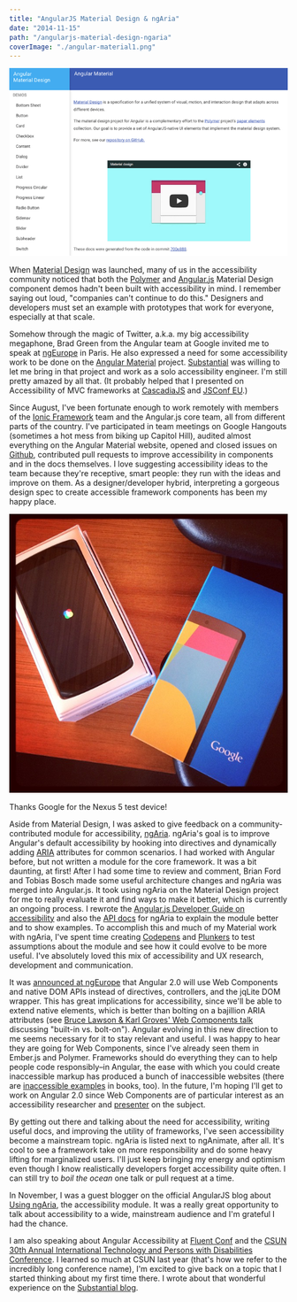 ```yaml
---
title: "AngularJS Material Design & ngAria"
date: "2014-11-15"
path: "/angularjs-material-design-ngaria"
coverImage: "./angular-material1.png"
---
```


[![Angular Material Design](./angular-material1.png)](https://material.angularjs.org "Link opens in a new window")

When [Material Design](http://www.google.com/design/spec/material-design/introduction.html "Link opens in a new window") was launched, many of us in the accessibility community noticed that both the [Polymer](https://www.polymer-project.org/ "Link opens in a new window") and [Angular.js](https://angularjs.org/ "Link opens in a new window") Material Design component demos hadn't been built with accessibility in mind. I remember saying out loud, "companies can't continue to do this." Designers and developers must set an example with prototypes that work for everyone, especially at that scale.

Somehow through the magic of Twitter, a.k.a. my big accessibility megaphone, Brad Green from the Angular team at Google invited me to speak at [ngEurope](http://ngeurope.org/ "Link opens in a new window") in Paris. He also expressed a need for some accessibility work to be done on the [Angular Material](https://material.angularjs.org "Link opens in a new window") project. [Substantial](http://substantial.com "Link opens in a new window") was willing to let me bring in that project and work as a solo accessibility engineer. I'm still pretty amazed by all that. (It probably helped that I presented on Accessibility of MVC frameworks at [CascadiaJS](https://www.youtube-nocookie.com/embed/50o_Ig3lk08 "Link opens in a new window") and [JSConf EU](https://www.youtube-nocookie.com/embed/04DOp1F9Od4 "Link opens in a new window").)

Since August, I've been fortunate enough to work remotely with members of the [Ionic Framework](http://ionicframework.com/ "Link opens in a new window") team and the Angular.js core team, all from different parts of the country. I've participated in team meetings on Google Hangouts (sometimes a hot mess from biking up Capitol Hill), audited almost everything on the Angular Material website, opened and closed issues on [Github](https://github.com/angular/material/ "Link opens in a new window"), contributed pull requests to improve accessibility in components and in the docs themselves. I love suggesting accessibility ideas to the team because they're receptive, smart people: they run with the ideas and improve on them. As a designer/developer hybrid, interpreting a gorgeous design spec to create accessible framework components has been my happy place.

![Thanks Google for the Nexus 5 test device!](./2014-09-26_1411763781.jpg)

Thanks Google for the Nexus 5 test device!

Aside from Material Design, I was asked to give feedback on a community-contributed module for accessibility, [ngAria](https://docs.angularjs.org/api/ngAria "Link opens in a new window"). ngAria's goal is to improve Angular's default accessibility by hooking into directives and dynamically adding [ARIA](http://www.w3.org/TR/aria-in-html/ "Link opens in a new window") attributes for common scenarios. I had worked with Angular before, but not written a module for the core framework. It was a bit daunting, at first! After I had some time to review and comment, Brian Ford and Tobias Bosch made some useful architecture changes and ngAria was merged into Angular.js. It took using ngAria on the Material Design project for me to really evaluate it and find ways to make it better, which is currently an ongoing process. I rewrote the [Angular.js Developer Guide on accessibility](https://docs.angularjs.org/guide/accessibility "Link opens in a new window") and also the [API docs](https://docs.angularjs.org/api/ngAria "Link opens in a new window") for ngAria to explain the module better and to show examples. To accomplish this and much of my Material work with ngAria, I've spent time creating [Codepens](http://codepen.io/marcysutton/public/ "Link opens in a new window") and [Plunkers](http://plnkr.co/users/marcysutton "Link opens in a new window") to test assumptions about the module and see how it could evolve to be more useful. I've absolutely loved this mix of accessibility and UX research, development and communication.

It was [announced at ngEurope](https://www.youtube-nocookie.com/embed/gNmWybAyBHI "Link opens in a new window") that Angular 2.0 will use Web Components and native DOM APIs instead of directives, controllers, and the jqLite DOM wrapper. This has great implications for accessibility, since we'll be able to extend native elements, which is better than bolting on a bajillion ARIA attributes (see [Bruce Lawson & Karl Groves' Web Components talk](http://www.paris-web.fr/2014/conferences/web-components-the-right-way.php "Link opens in a new window") discussing "built-in vs. bolt-on"). Angular evolving in this new direction to me seems necessary for it to stay relevant and useful. I was happy to hear they are going for Web Components, since I've already seen them in Ember.js and Polymer. Frameworks should do everything they can to help people code responsibly–in Angular, the ease with which you could create inaccessible markup has produced a bunch of inaccessible websites (there are [inaccessible examples](https://twitter.com/pauljadam/status/550822616898863106 "Link opens in a new window") in books, too). In the future, I'm hoping I'll get to work on Angular 2.0 since Web Components are of particular interest as an accessibility researcher and [presenter](/jsconf-2014-australia-accessibility-shadow-dom/ "JSConf 2014") on the subject.

By getting out there and talking about the need for accessibility, writing useful docs, and improving the utility of frameworks, I've seen accessibility become a mainstream topic. ngAria is listed next to ngAnimate, after all. It's cool to see a framework take on more responsibility and do some heavy lifting for marginalized users. I'll just keep bringing my energy and optimism even though I know realistically developers forget accessibility quite often. I can still try to _boil the ocean_ one talk or pull request at a time.

In November, I was a guest blogger on the official AngularJS blog about [Using ngAria](http://angularjs.blogspot.com/2014/11/using-ngaria.html "Link opens in a new window"), the accessibility module. It was a really great opportunity to talk about accessibility to a wide, mainstream audience and I'm grateful I had the chance.

I am also speaking about Angular Accessibility at [Fluent Conf](http://fluentconf.com/javascript-html-2015/public/schedule/speaker/189759 "Link opens in a new window") and the [CSUN 30th Annual International Technology and Persons with Disabilities Conference](http://www.csun.edu/cod/conference/2015/sessions/index.php/public/website_pages/view/1 "Link opens in a new window"). I learned so much at CSUN last year (that's how we refer to the incredibly long conference name), I'm excited to give back on a topic that I started thinking about my first time there. I wrote about that wonderful experience on the [Substantial blog](/csun-accessibility-conference-recap/ "Link opens in a new window").
